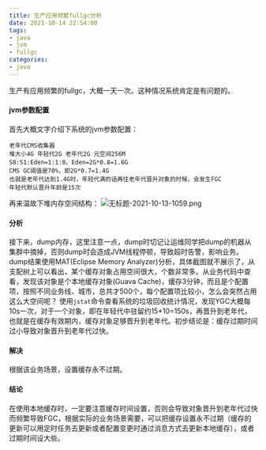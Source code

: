 ```yaml
---
title: 生产应用频繁fullgc分析
date: 2021-10-14 22:54:00
tags:
- java
- jvm
- fullgc
categories:
- java
---
```

生产有应用频繁的fullgc，大概一天一次。这种情况系统肯定是有问题的。
#### jvm参数配置
首先大概文字介绍下系统的jvm参数配置：
```
老年代CMS收集器
堆大小4G 年轻代2G 老年代2G 元空间256M
S0:S1:Eden=1:1:8，Eden=2G*0.8=1.6G
CMS GC阈值是70%，即2G*0.7=1.4G
也就是老年代达到1.4G时，年轻代满的话再往老年代晋升对象的时候，会发生FGC
年轻代默认晋升年龄是15次
```
再来温故下堆内存空间结构：
![无标题-2021-10-13-1059.png](无标题-2021-10-13-1059.png)
#### 分析
接下来，dump内存，这里注意一点，dump时切记让运维同学把dump的机器从集群中摘掉，否则dump时会造成JVM线程停顿，导致超时告警，影响业务。dump结果使用MAT(Eclipse Memory Analyzer)分析，具体截图就不展示了，从支配树上可以看出，某个缓存对象占用空间很大，个数非常多。从业务代码中查看，发现该对象是个本地缓存对象(Guava Cache)，缓存3分钟，而且是个配置项，按照不同业务线、城市，总共才500个，每个配置项比较小，怎么会突然占用这么大空间呢？
使用``jstat``命令查看系统的垃圾回收统计情况，发现YGC大概每10s一次，对于一个对象，即在年轻代中驻留约15*10=150s，再晋升到老年代，也就是在缓存有效期内，缓存对象足够晋升到老年代。初步结论是：缓存过期时间过小导致对象晋升到老年代过快。

#### 解决

根据该业务场景，设置缓存永不过期。

#### 结论

在使用本地缓存时，一定要注意缓存时间设置，否则会导致对象晋升到老年代过快而频繁导致FGC，根据实际的业务场景需要，可以把缓存设置永不过期（缓存的更新可以用定时任务去更新或者配置变更时通过消息方式去更新本地缓存），或者过期时间设大些。







